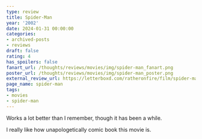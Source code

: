 ```yaml
---
type: review
title: Spider-Man
year: '2002'
date: 2024-01-31 00:00:00
categories:
- archived-posts
- reviews
draft: false
rating: 4
has_spoilers: false
fanart_url: /thoughts/reviews/movies/img/spider-man_fanart.png
poster_url: /thoughts/reviews/movies/img/spider-man_poster.png
external_review_url: https://letterboxd.com/ratheronfire/film/spider-man/
page_name: spider-man
tags:
- movies
- spider-man
---
```


Works a lot better than I remember, though it has been a while.

I really like how unapologetically comic book this movie is.

